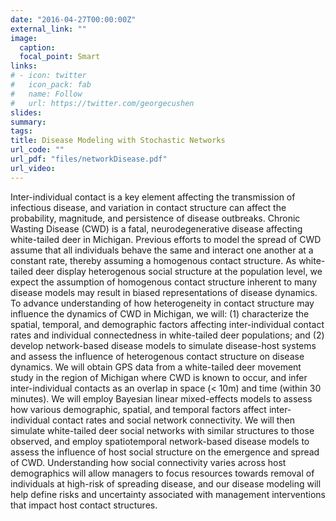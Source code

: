 ```yaml
---
date: "2016-04-27T00:00:00Z"
external_link: ""
image:
  caption:
  focal_point: Smart
links:
# - icon: twitter
#   icon_pack: fab
#   name: Follow
#   url: https://twitter.com/georgecushen
slides:
summary: 
tags:
title: Disease Modeling with Stochastic Networks
url_code: ""
url_pdf: "files/networkDisease.pdf"
url_video: 
---
```


Inter-individual contact is a key element affecting the transmission of infectious disease, and variation in contact structure can affect the probability, magnitude, and persistence of disease outbreaks. Chronic Wasting Disease (CWD) is a fatal, neurodegenerative disease affecting white-tailed deer in Michigan. Previous efforts to model the spread of CWD assume that all individuals behave the same and interact one another at a constant rate, thereby assuming a homogenous contact structure. As white-tailed deer display heterogenous social structure at the population level, we expect the assumption of homogenous contact structure inherent to many disease models may result in biased representations of disease dynamics. To advance understanding of how heterogeneity in contact structure may influence the dynamics of CWD in Michigan, we will: (1) characterize the spatial, temporal, and demographic factors affecting inter-individual contact rates and individual connectedness in white-tailed deer populations; and (2) develop network-based disease models to simulate disease-host systems and assess the influence of heterogenous contact structure on disease dynamics. We will obtain GPS data from a white-tailed deer movement study in the region of Michigan where CWD is known to occur, and infer inter-individual contacts as an overlap in space (< 10m) and time (within 30 minutes). We will employ Bayesian linear mixed-effects models to assess how various demographic, spatial, and temporal factors affect inter-individual contact rates and social network connectivity. We will then simulate white-tailed deer social networks with similar structures to those observed, and employ spatiotemporal network-based disease models to assess the influence of host social structure on the emergence and spread of CWD. Understanding how social connectivity varies across host demographics will allow managers to focus resources towards removal of individuals at high-risk of spreading disease, and our disease modeling will help define risks and uncertainty associated with management interventions that impact host contact structures. 
